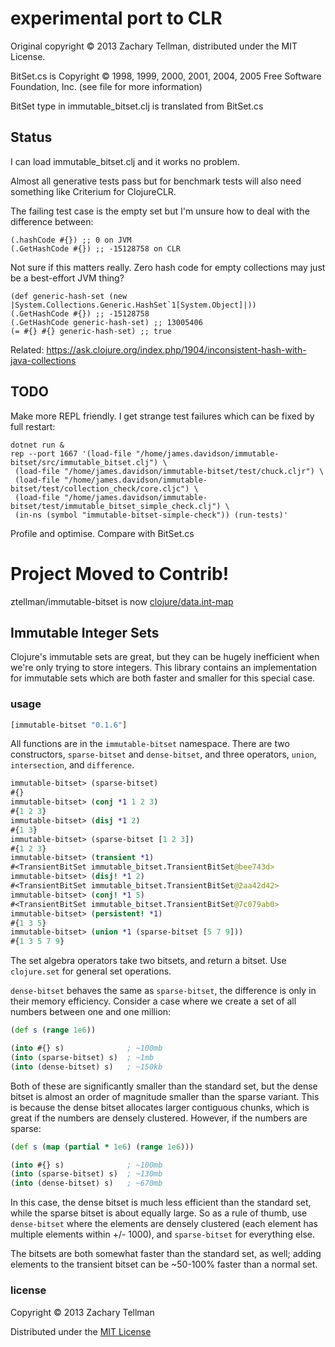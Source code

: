 # experimental port to CLR

Original copyright © 2013 Zachary Tellman, distributed under the MIT License.

BitSet.cs is Copyright © 1998, 1999, 2000, 2001, 2004, 2005  Free Software Foundation, Inc.  (see file for more information)

BitSet type in immutable_bitset.clj is translated from BitSet.cs

## Status

I can load immutable_bitset.clj and it works no problem.

Almost all generative tests pass but for benchmark tests will also need something like Criterium for ClojureCLR.

The failing test case is the empty set but I'm unsure how to deal with the difference between:

```
(.hashCode #{}) ;; 0 on JVM
(.GetHashCode #{}) ;; -15128758 on CLR
```

Not sure if this matters really. Zero hash code for empty collections may just be a best-effort JVM thing?

```
(def generic-hash-set (new |System.Collections.Generic.HashSet`1[System.Object]|))
(.GetHashCode #{}) ;; -15128758
(.GetHashCode generic-hash-set) ;; 13005406
(= #{} #{} generic-hash-set) ;; true
```

Related: https://ask.clojure.org/index.php/1904/inconsistent-hash-with-java-collections

## TODO

Make more REPL friendly. I get strange test failures which can be fixed by full restart:

```
dotnet run &
rep --port 1667 '(load-file "/home/james.davidson/immutable-bitset/src/immutable_bitset.clj") \
 (load-file "/home/james.davidson/immutable-bitset/test/chuck.cljr") \
 (load-file "/home/james.davidson/immutable-bitset/test/collection_check/core.cljc") \
 (load-file "/home/james.davidson/immutable-bitset/test/immutable_bitset_simple_check.clj") \
 (in-ns (symbol "immutable-bitset-simple-check")) (run-tests)'
```

Profile and optimise. Compare with BitSet.cs

# Project Moved to Contrib!

ztellman/immutable-bitset is now [clojure/data.int-map](https://github.com/clojure/data.int-map)

## Immutable Integer Sets

Clojure's immutable sets are great, but they can be hugely inefficient when we're only trying to store integers.  This library contains an implementation for immutable sets which are both faster and smaller for this special case.

### usage

```clj
[immutable-bitset "0.1.6"]
```

All functions are in the `immutable-bitset` namespace.  There are two constructors, `sparse-bitset` and `dense-bitset`, and three operators, `union`, `intersection`, and `difference`.

```clj
immutable-bitset> (sparse-bitset)
#{}
immutable-bitset> (conj *1 1 2 3)
#{1 2 3}
immutable-bitset> (disj *1 2)
#{1 3}
immutable-bitset> (sparse-bitset [1 2 3])
#{1 2 3}
immutable-bitset> (transient *1)
#<TransientBitSet immutable_bitset.TransientBitSet@bee743d>
immutable-bitset> (disj! *1 2)
#<TransientBitSet immutable_bitset.TransientBitSet@2aa42d42>
immutable-bitset> (conj! *1 5)
#<TransientBitSet immutable_bitset.TransientBitSet@7c079ab0>
immutable-bitset> (persistent! *1)
#{1 3 5}
immutable-bitset> (union *1 (sparse-bitset [5 7 9]))
#{1 3 5 7 9}
```

The set algebra operators take two bitsets, and return a bitset.  Use `clojure.set` for general set operations.

`dense-bitset` behaves the same as `sparse-bitset`, the difference is only in their memory efficiency.  Consider a case where we create a set of all numbers between one and one million:

```clj
(def s (range 1e6))

(into #{} s)              ; ~100mb
(into (sparse-bitset) s)  ; ~1mb
(into (dense-bitset) s)   ; ~150kb
```

Both of these are significantly smaller than the standard set, but the dense bitset is almost an order of magnitude smaller than the sparse variant.  This is because the dense bitset allocates larger contiguous chunks, which is great if the numbers are densely clustered.  However, if the numbers are sparse:

```clj
(def s (map (partial * 1e6) (range 1e6)))

(into #{} s)              ; ~100mb
(into (sparse-bitset) s)  ; ~130mb
(into (dense-bitset) s)   ; ~670mb
```

In this case, the dense bitset is much less efficient than the standard set, while the sparse bitset is about equally large.  So as a rule of thumb, use `dense-bitset` where the elements are densely clustered (each element has multiple elements within +/- 1000), and `sparse-bitset` for everything else.

The bitsets are both somewhat faster than the standard set, as well; adding elements to the transient bitset can be ~50-100% faster than a normal set.

### license

Copyright © 2013 Zachary Tellman

Distributed under the [MIT License](http://opensource.org/licenses/MIT)
